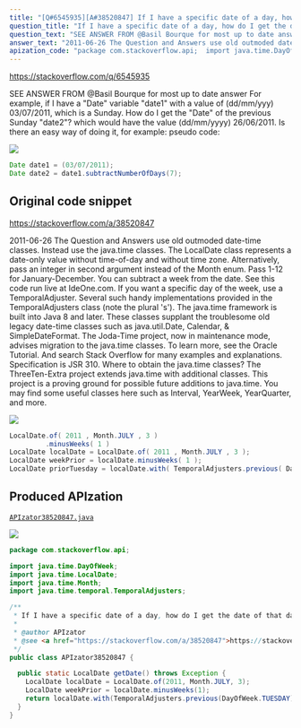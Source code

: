 ```yaml
---
title: "[Q#6545935][A#38520847] If I have a specific date of a day, how do I get the date of that day in the previous week?"
question_title: "If I have a specific date of a day, how do I get the date of that day in the previous week?"
question_text: "SEE ANSWER FROM @Basil Bourque for most up to date answer For example, if I have a \"Date\" variable \"date1\" with a value of (dd/mm/yyy) 03/07/2011, which is a Sunday. How do I get the \"Date\" of the previous Sunday \"date2\"? which would have the value (dd/mm/yyyy) 26/06/2011. Is there an easy way of doing it, for example: pseudo code:"
answer_text: "2011-06-26 The Question and Answers use old outmoded date-time classes. Instead use the java.time classes. The LocalDate class represents a date-only value without time-of-day and without time zone. Alternatively, pass an integer in second argument instead of the Month enum. Pass 1-12 for January-December. You can subtract a week from the date. See this code run live at IdeOne.com. If you want a specific day of the week, use a TemporalAdjuster. Several such handy implementations provided in the TemporalAdjusters class (note the plural 's'). The java.time framework is built into Java 8 and later. These classes supplant the troublesome old legacy date-time classes such as java.util.Date, Calendar, & SimpleDateFormat. The Joda-Time project, now in maintenance mode, advises migration to the java.time classes. To learn more, see the Oracle Tutorial. And search Stack Overflow for many examples and explanations. Specification is JSR 310. Where to obtain the java.time classes? The ThreeTen-Extra project extends java.time with additional classes. This project is a proving ground for possible future additions to java.time. You may find some useful classes here such as Interval, YearWeek, YearQuarter, and more."
apization_code: "package com.stackoverflow.api;  import java.time.DayOfWeek; import java.time.LocalDate; import java.time.Month; import java.time.temporal.TemporalAdjusters;  /**  * If I have a specific date of a day, how do I get the date of that day in the previous week?  *  * @author APIzator  * @see <a href=\"https://stackoverflow.com/a/38520847\">https://stackoverflow.com/a/38520847</a>  */ public class APIzator38520847 {    public static LocalDate getDate() throws Exception {     LocalDate localDate = LocalDate.of(2011, Month.JULY, 3);     LocalDate weekPrior = localDate.minusWeeks(1);     return localDate.with(TemporalAdjusters.previous(DayOfWeek.TUESDAY));   } }"
---
```


https://stackoverflow.com/q/6545935

SEE ANSWER FROM @Basil Bourque for most up to date answer
For example, if I have a &quot;Date&quot; variable &quot;date1&quot; with a value of (dd/mm/yyy) 03/07/2011, which is a Sunday. How do I get the &quot;Date&quot; of the previous Sunday &quot;date2&quot;? which would have the value (dd/mm/yyyy) 26/06/2011.
Is there an easy way of doing it, for example:
pseudo code:


<div class="code-logo"><img src="/stackoverflow.png" /></div>

```java
Date date1 = (03/07/2011);
Date date2 = date1.subtractNumberOfDays(7);
```


## Original code snippet

https://stackoverflow.com/a/38520847

2011-06-26
The Question and Answers use old outmoded date-time classes. Instead use the java.time classes.
The LocalDate class represents a date-only value without time-of-day and without time zone.
Alternatively, pass an integer in second argument instead of the Month enum. Pass 1-12 for January-December.
You can subtract a week from the date.
See this code run live at IdeOne.com.
If you want a specific day of the week, use a TemporalAdjuster.
Several such handy implementations provided in the TemporalAdjusters class (note the plural &#x27;s&#x27;).
The java.time framework is built into Java 8 and later. These classes supplant the troublesome old legacy date-time classes such as java.util.Date, Calendar, &amp; SimpleDateFormat.
The Joda-Time project, now in maintenance mode, advises migration to the java.time classes.
To learn more, see the Oracle Tutorial. And search Stack Overflow for many examples and explanations. Specification is JSR 310.
Where to obtain the java.time classes?
The ThreeTen-Extra project extends java.time with additional classes. This project is a proving ground for possible future additions to java.time. You may find some useful classes here such as Interval, YearWeek, YearQuarter, and more.

<div class="code-logo"><img src="/stackoverflow.png" /></div>

```java
LocalDate.of( 2011 , Month.JULY , 3 )
         .minusWeeks( 1 )
LocalDate localDate = LocalDate.of( 2011 , Month.JULY , 3 );
LocalDate weekPrior = localDate.minusWeeks( 1 );
LocalDate priorTuesday = localDate.with( TemporalAdjusters.previous( DayOfWeek.TUESDAY ) ) ;
```

## Produced APIzation

[`APIzator38520847.java`](https://github.com/pasqualesalza/apization-temp/raw/main/data/search/APIzator38520847.java)

<div class="code-logo"><img src="/apizator.png" /></div>

```java
package com.stackoverflow.api;

import java.time.DayOfWeek;
import java.time.LocalDate;
import java.time.Month;
import java.time.temporal.TemporalAdjusters;

/**
 * If I have a specific date of a day, how do I get the date of that day in the previous week?
 *
 * @author APIzator
 * @see <a href="https://stackoverflow.com/a/38520847">https://stackoverflow.com/a/38520847</a>
 */
public class APIzator38520847 {

  public static LocalDate getDate() throws Exception {
    LocalDate localDate = LocalDate.of(2011, Month.JULY, 3);
    LocalDate weekPrior = localDate.minusWeeks(1);
    return localDate.with(TemporalAdjusters.previous(DayOfWeek.TUESDAY));
  }
}

```